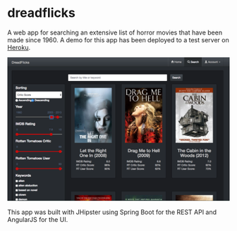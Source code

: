 # dreadflicks

A web app for searching an extensive list of horror movies that have been made since 1960. A demo for this app has been deployed to a test server on [Heroku](https://dreadflicks.herokuapp.com).

![dreadflicks search](https://raw.githubusercontent.com/scottmcallister/dreadflicks/master/screenshots/dreadflicks-search.png?token=AHxRCoO7_yWToa-Sel677WqIverF-22oks5ZUzWcwA%3D%3D)

This app was built with JHipster using Spring Boot for the REST API and AngularJS for the UI. 
